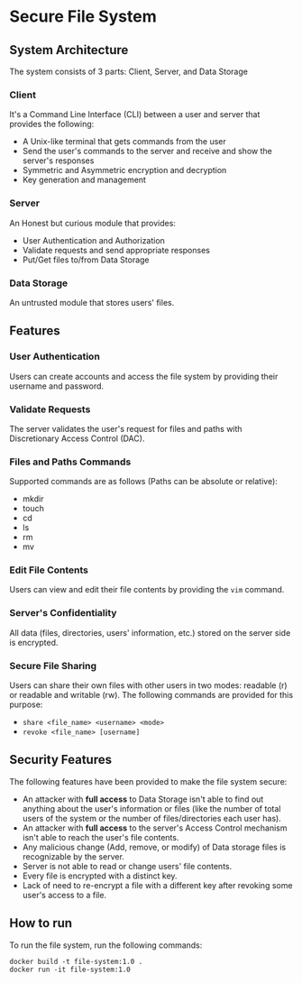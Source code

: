 # Secure File System

## System Architecture
The system consists of 3 parts: Client, Server, and Data Storage

### Client
It's a Command Line Interface (CLI) between a user and server that provides the following:
- A Unix-like terminal that gets commands from the user
- Send the user's commands to the server and receive and show the server's responses
- Symmetric and Asymmetric encryption and decryption
- Key generation and management

### Server
An Honest but curious module that provides:
- User Authentication and Authorization
- Validate requests and send appropriate responses
- Put/Get files to/from Data Storage

### Data Storage
An untrusted module that stores users' files.

## Features

### User Authentication
Users can create accounts and access the file system by providing their username and password.

### Validate Requests
The server validates the user's request for files and paths with Discretionary Access Control (DAC).

### Files and Paths Commands
Supported commands are as follows (Paths can be absolute or relative):
- mkdir
- touch
- cd
- ls
- rm
- mv

### Edit File Contents
Users can view and edit their file contents by providing the `vim` command.

### Server's Confidentiality
All data (files, directories, users' information, etc.) stored on the server side is encrypted.

### Secure File Sharing
Users can share their own files with other users in two modes: readable (r) or readable and writable (rw). The following commands are provided for this purpose:
- `share <file_name> <username> <mode>`
- `revoke <file_name> [username]`

## Security Features
The following features have been provided to make the file system secure:
- An attacker with **full access** to Data Storage isn't able to find out anything about the user's information or files (like the number of total users of the system or the number of files/directories each user has). 
- An attacker with **full access** to the server's Access Control mechanism isn't able to reach the user's file contents.
- Any malicious change (Add, remove, or modify) of Data storage files is recognizable by the server.
- Server is not able to read or change users' file contents.
- Every file is encrypted with a distinct key.
- Lack of need to re-encrypt a file with a different key after revoking some user's access to a file.

## How to run
To run the file system, run the following commands:
```
docker build -t file-system:1.0 .
docker run -it file-system:1.0
``` 